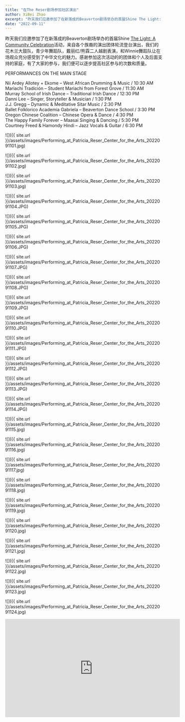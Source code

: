 ```yaml
---
title: "在The Reser剧场参加社区演出"
author: XiBei Zhao
excerpt: "昨天我们应邀参加了在新落成的Beaverton剧场举办的首届Shine The Light: A Community Celebration活动，来自各个族裔的演出团体轮流登台演出，我们的花木兰大鼓队，青少年舞蹈队，戴丽红/熊霖二人越剧表演，和Winnie舞蹈队让在场观众充分感受到了中华文化的魅力。感谢参加这次活动的的团体和个人及后面支持的家庭，有了大家的参与，我们便可以逐步提高社区参与的次数和质量。"
date: "2022-09-11"
---
```


昨天我们应邀参加了在新落成的Beaverton剧场举办的首届Shine [The Light: A Community Celebration](https://thereser.org/event/shine-the-light-a-community-celebration-2/)活动，来自各个族裔的演出团体轮流登台演出，我们的花木兰大鼓队，青少年舞蹈队，戴丽红/熊霖二人越剧表演，和Winnie舞蹈队让在场观众充分感受到了中华文化的魅力。感谢参加这次活动的的团体和个人及后面支持的家庭，有了大家的参与，我们便可以逐步提高社区参与的次数和质量。

PERFORMANCES ON THE MAIN STAGE

Nii Ardey Allotey + Ekome – West African Drumming & Music / 10:30 AM  
Mariachi Tradición – Student Mariachi from Forest Grove / 11:30 AM  
Murray School of Irish Dance – Traditional Irish Dance / 12:30 PM  
Danni Lee – Singer, Storyteller & Musician / 1:30 PM  
J.J. Gregg – Dynamic & Meditative Sitar Music / 2:30 PM  
Ballet Folklorico Academia Gabriela – Beaverton Dance School / 3:30 PM  
Oregon Chinese Coalition – Chinese Opera & Dance / 4:30 PM  
The Happy Family Forever – Maasai Singing & Dancing / 5:30 PM  
Courtney Freed & Hamondy Hindi – Jazz Vocals & Guitar / 6:30 PM  

![]({{ site.url }}/assets/images/Performing_at_Patricia_Reser_Center_for_the_Arts_2022091101.jpg)

![]({{ site.url }}/assets/images/Performing_at_Patricia_Reser_Center_for_the_Arts_2022091102.jpg)

![]({{ site.url }}/assets/images/Performing_at_Patricia_Reser_Center_for_the_Arts_2022091103.jpg)

![]({{ site.url }}/assets/images/Performing_at_Patricia_Reser_Center_for_the_Arts_2022091104.JPG)

![]({{ site.url }}/assets/images/Performing_at_Patricia_Reser_Center_for_the_Arts_2022091105.JPG)

![]({{ site.url }}/assets/images/Performing_at_Patricia_Reser_Center_for_the_Arts_2022091106.JPG)

![]({{ site.url }}/assets/images/Performing_at_Patricia_Reser_Center_for_the_Arts_2022091107.JPG)

![]({{ site.url }}/assets/images/Performing_at_Patricia_Reser_Center_for_the_Arts_2022091108.JPG)

![]({{ site.url }}/assets/images/Performing_at_Patricia_Reser_Center_for_the_Arts_2022091109.JPG)

![]({{ site.url }}/assets/images/Performing_at_Patricia_Reser_Center_for_the_Arts_2022091110.JPG)

![]({{ site.url }}/assets/images/Performing_at_Patricia_Reser_Center_for_the_Arts_2022091111.JPG)

![]({{ site.url }}/assets/images/Performing_at_Patricia_Reser_Center_for_the_Arts_2022091112.JPG)

![]({{ site.url }}/assets/images/Performing_at_Patricia_Reser_Center_for_the_Arts_2022091113.JPG)

![]({{ site.url }}/assets/images/Performing_at_Patricia_Reser_Center_for_the_Arts_2022091114.JPG)

![]({{ site.url }}/assets/images/Performing_at_Patricia_Reser_Center_for_the_Arts_2022091115.jpg)

![]({{ site.url }}/assets/images/Performing_at_Patricia_Reser_Center_for_the_Arts_2022091116.jpg)

![]({{ site.url }}/assets/images/Performing_at_Patricia_Reser_Center_for_the_Arts_2022091117.jpg)

![]({{ site.url }}/assets/images/Performing_at_Patricia_Reser_Center_for_the_Arts_2022091118.jpg)

![]({{ site.url }}/assets/images/Performing_at_Patricia_Reser_Center_for_the_Arts_2022091119.jpg)

![]({{ site.url }}/assets/images/Performing_at_Patricia_Reser_Center_for_the_Arts_2022091120.jpg)

![]({{ site.url }}/assets/images/Performing_at_Patricia_Reser_Center_for_the_Arts_2022091121.jpg)

![]({{ site.url }}/assets/images/Performing_at_Patricia_Reser_Center_for_the_Arts_2022091122.jpg)

![]({{ site.url }}/assets/images/Performing_at_Patricia_Reser_Center_for_the_Arts_2022091123.jpg)

![]({{ site.url }}/assets/images/Performing_at_Patricia_Reser_Center_for_the_Arts_2022091124.jpg)

<iframe width="560" height="315" src="https://www.youtube.com/embed/WBV4_cZL_dc" title="YouTube video player" frameborder="0" allow="accelerometer; autoplay; clipboard-write; encrypted-media; gyroscope; picture-in-picture" allowfullscreen></iframe>
